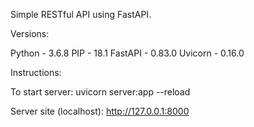 Simple RESTful API using FastAPI.

Versions:

Python - 3.6.8
PIP - 18.1
FastAPI - 0.83.0
Uvicorn - 0.16.0

Instructions:

To start server: uvicorn server:app --reload

Server site (localhost): http://127.0.0.1:8000
